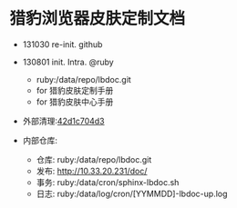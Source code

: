 猎豹浏览器皮肤定制文档
====================

- 131030 re-init. github

- 130801 init. Intra. @ruby
    - ruby:/data/repo/lbdoc.git
    - for 猎豹皮肤定制手册
    - for 猎豹皮肤中心手册

- 外部清理:[42d1c704d3](https://github.com/lb-crx/doc/commit/42d1c704d30c3dbbc90547fa21d0c636b803059b)
- 内部仓库:
    - 仓库: ruby:/data/repo/lbdoc.git
    - 发布: http://10.33.20.231/doc/
    - 事务: ruby:/data/cron/sphinx-lbdoc.sh
    - 日志: ruby:/data/log/cron/[YYMMDD]-lbdoc-up.log
